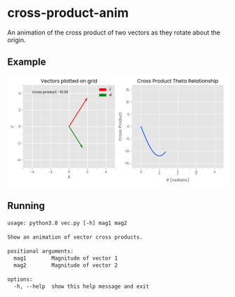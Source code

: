# cross-product-anim

An animation of the cross product of two vectors as they rotate about the origin.

## Example

![Example Image](./recordings/preview.png)

## Running

```
usage: python3.8 vec.py [-h] mag1 mag2

Show an animation of vector cross products.

positional arguments:
  mag1        Magnitude of vector 1
  mag2        Magnitude of vector 2

options:
  -h, --help  show this help message and exit
```
